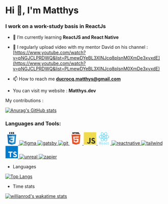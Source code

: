 <h1>Hi 👋, I'm Matthys</h1>
<h3>I work on a work-study basis in ReactJs</h3>

- 🌱 I’m currently learning **ReactJS and React Native**

- 📝 I regularly upload video with my mentor David on his channel : </br>[https://www.youtube.com/watch?v=pNGJCLPRDWQ&list=PLmewDYeBL3XINJcq8pIsnM0XmDe3xyxdE](https://www.youtube.com/watch?v=pNGJCLPRDWQ&list=PLmewDYeBL3XINJcq8pIsnM0XmDe3xyxdE)

- 📫 How to reach me **ducrocq.matthys@gmail.com**

- You can visit my website : **Matthys.dev**

My contributions : 

[![Anurag's GitHub stats](https://github-readme-stats.vercel.app/api?username=MatthysDucrocq&theme=dracula)](https://github.com/anuraghazra/github-readme-stats)

<h3 align="left">Languages and Tools:</h3>
<p align="left"> <a href="https://www.w3schools.com/css/" target="_blank"> <img src="https://raw.githubusercontent.com/devicons/devicon/master/icons/css3/css3-original-wordmark.svg" alt="css3" width="40" height="40"/> </a> <a href="https://www.figma.com/" target="_blank"> <img src="https://www.vectorlogo.zone/logos/figma/figma-icon.svg" alt="figma" width="40" height="40"/> </a> <a href="https://www.gatsbyjs.com/" target="_blank"> <img src="https://www.vectorlogo.zone/logos/gatsbyjs/gatsbyjs-icon.svg" alt="gatsby" width="40" height="40"/> </a> <a href="https://git-scm.com/" target="_blank"> <img src="https://www.vectorlogo.zone/logos/git-scm/git-scm-icon.svg" alt="git" width="40" height="40"/> </a> <a href="https://www.w3.org/html/" target="_blank"> <img src="https://raw.githubusercontent.com/devicons/devicon/master/icons/html5/html5-original-wordmark.svg" alt="html5" width="40" height="40"/> </a> <a href="https://developer.mozilla.org/en-US/docs/Web/JavaScript" target="_blank"> <img src="https://raw.githubusercontent.com/devicons/devicon/master/icons/javascript/javascript-original.svg" alt="javascript" width="40" height="40"/> </a> <a href="https://reactjs.org/" target="_blank"> <img src="https://raw.githubusercontent.com/devicons/devicon/master/icons/react/react-original-wordmark.svg" alt="react" width="40" height="40"/> </a> <a href="https://reactnative.dev/" target="_blank"> <img src="https://reactnative.dev/img/header_logo.svg" alt="reactnative" width="40" height="40"/> </a> <a href="https://tailwindcss.com/" target="_blank"> <img src="https://www.vectorlogo.zone/logos/tailwindcss/tailwindcss-icon.svg" alt="tailwind" width="40" height="40"/> </a> <a href="https://www.typescriptlang.org/" target="_blank"> <img src="https://raw.githubusercontent.com/devicons/devicon/master/icons/typescript/typescript-original.svg" alt="typescript" width="40" height="40"/> </a> <a href="https://unrealengine.com/" target="_blank"> <img src="https://raw.githubusercontent.com/kenangundogan/fontisto/036b7eca71aab1bef8e6a0518f7329f13ed62f6b/icons/svg/brand/unreal-engine.svg" alt="unreal" width="40" height="40"/> </a> <a href="https://zapier.com" target="_blank"> <img src="https://www.vectorlogo.zone/logos/zapier/zapier-icon.svg" alt="zapier" width="40" height="40"/> </a> </p>

- Languages

[![Top Langs](https://github-readme-stats.vercel.app/api/top-langs/?username=MatthysDucrocq)](https://github.com/anuraghazra/github-readme-stats)

- Time stats

[![willianrod's wakatime stats](https://github-readme-stats.vercel.app/api/wakatime?username=MatthysDucrocq)](https://github.com/anuraghazra/github-readme-stats)
